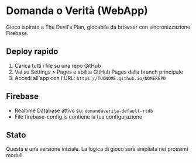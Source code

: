 # Domanda o Verità (WebApp)
Gioco ispirato a The Devil's Plan, giocabile da browser con sincronizzazione Firebase.

## Deploy rapido
1. Carica tutti i file su una repo GitHub
2. Vai su Settings > Pages e abilita GitHub Pages dalla branch principale
3. Accedi all'app con l'URL: `https://TUONOME.github.io/NOMEREPO`

## Firebase
- Realtime Database attivo su: `domandaverita-default-rtdb`
- File firebase-config.js contiene la tua configurazione

## Stato
Questa è una versione iniziale. La logica di gioco sarà ampliata nei prossimi moduli.
